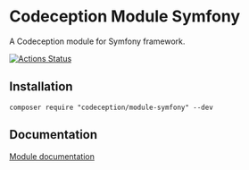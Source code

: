# Codeception Module Symfony

A Codeception module for Symfony framework.

[![Actions Status](https://github.com/Codeception/module-symfony/workflows/CI/badge.svg)](https://github.com/Codeception/module-symfony/actions)

## Installation

```
composer require "codeception/module-symfony" --dev
```

## Documentation

[Module documentation](https://codeception.com/docs/modules/Symfony)

